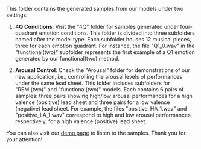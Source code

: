 This folder contains the generated samples from our models under two settings:

1. **4Q Conditions**: Visit the "4Q" folder for samples generated under four-quadrant emotion conditions. This folder is divided into three subfolders named after the model type. Each subfolder houses 12 musical pieces, three for each emotion quadrant. For instance, the file "Q1_0.wav" in the "functional(two)" subfolder represents the first example of a Q1 emotion generated by our functional(two) method.

2. **Arousal Control**: Check the "Arousal" folder for demonstrations of our new application, i.e., controlling the arousal levels of performances under the same lead sheet. This folder includes subfolders for "REMI(two)" and "functional(two)" models. Each contains 6 pairs of samples: three pairs showing high/low arousal performances for a high valence (positive) lead sheet and three pairs for a low valence (negative) lead sheet. For example, the files "positive_HA_1.wav" and "positive_LA_1.wav" correspond to high and low arousal performances, respectively, for a high valence (positive) lead sheet.

You can also visit our [demo page](https://emo-disentanger.github.io/) to listen to the samples. Thank you for your attention!
